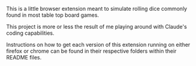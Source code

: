 This is a little browser extension meant to simulate rolling dice commonly found in most table top board games. 

This project is more or less the result of me playing around with Claude's coding capabilities. 

Instructions on how to get each version of this extension running on either firefox or chrome can be found in their respective folders within their README files. 
